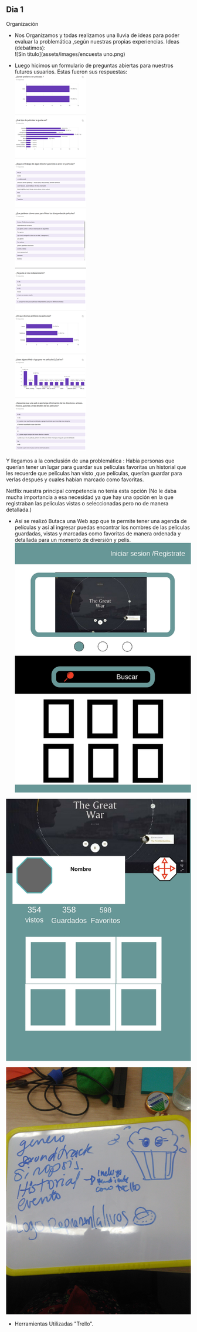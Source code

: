 ## Dia 1
Organización
- Nos Organizamos y todas realizamos una lluvia de ideas para poder evaluar la problemática ,según nuestras propias experiencias.
Ideas (debatimos):  
![Sin titulo](assets/images/encuesta uno.png)

- Luego hicimos un formulario de preguntas abiertas para nuestros futuros usuarios.
Estas fueron sus respuestas:  
![Sin titulo](assets/images/encuestados.png)

Y llegamos a la conclusión de una problemática :
Había personas que querían tener un lugar para guardar sus películas favoritas un historial que les recuerde que películas han visto ,que películas, querían guardar para verlas después y cuales habían marcado como favoritas.

Netflix nuestra principal competencia no tenia esta opción (No le daba mucha importancia a esa necesidad ya que hay una opción en la que registraban las películas vistas o seleccionadas pero no de manera detallada.)

- Así se realizó Butaca una Web app que te permite tener una agenda de películas y así al ingresar puedas encontrar los nombres de las películas guardadas, vistas y marcadas como favoritas de manera ordenada y detallada para un momento de diversión y pelis.
![Sin titulo](assets/images/1.jpg)

![Sin titulo](assets/images/3.jpg)

![Sin titulo](assets/images/pizarra.jpg)
- Herramientas Utilizadas "Trello".

